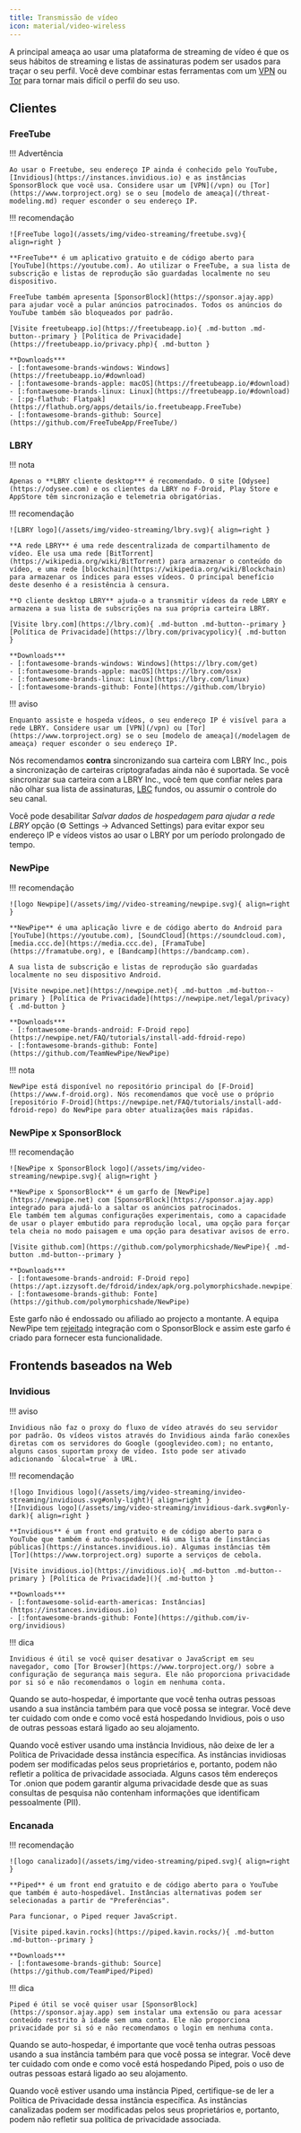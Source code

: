 ```yaml
---
title: Transmissão de vídeo
icon: material/video-wireless
---
```


A principal ameaça ao usar uma plataforma de streaming de vídeo é que os seus hábitos de streaming e listas de assinaturas podem ser usados para traçar o seu perfil. Você deve combinar estas ferramentas com um [VPN](/vpn) ou [Tor](https://www.torproject.org/) para tornar mais difícil o perfil do seu uso.

## Clientes

### FreeTube

!!! Advertência

    Ao usar o Freetube, seu endereço IP ainda é conhecido pelo YouTube, [Invidious](https://instances.invidious.io) e as instâncias SponsorBlock que você usa. Considere usar um [VPN](/vpn) ou [Tor](https://www.torproject.org) se o seu [modelo de ameaça](/threat-modeling.md) requer esconder o seu endereço IP.

!!! recomendação

    ![FreeTube logo](/assets/img/video-streaming/freetube.svg){ align=right }
    
    **FreeTube** é um aplicativo gratuito e de código aberto para [YouTube](https://youtube.com). Ao utilizar o FreeTube, a sua lista de subscrição e listas de reprodução são guardadas localmente no seu dispositivo.
    
    FreeTube também apresenta [SponsorBlock](https://sponsor.ajay.app) para ajudar você a pular anúncios patrocinados. Todos os anúncios do YouTube também são bloqueados por padrão.
    
    [Visite freetubeapp.io](https://freetubeapp.io){ .md-button .md-button--primary } [Política de Privacidade](https://freetubeapp.io/privacy.php){ .md-button }
    
    **Downloads***
    - [:fontawesome-brands-windows: Windows](https://freetubeapp.io/#download)
    - [:fontawesome-brands-apple: macOS](https://freetubeapp.io/#download)
    - [:fontawesome-brands-linux: Linux](https://freetubeapp.io/#download)
    - [:pg-flathub: Flatpak](https://flathub.org/apps/details/io.freetubeapp.FreeTube)
    - [:fontawesome-brands-github: Source](https://github.com/FreeTubeApp/FreeTube/)

### LBRY

!!! nota

    Apenas o **LBRY cliente desktop*** é recomendado. O site [Odysee](https://odysee.com) e os clientes da LBRY no F-Droid, Play Store e AppStore têm sincronização e telemetria obrigatórias.

!!! recomendação

    ![LBRY logo](/assets/img/video-streaming/lbry.svg){ align=right }
    
    **A rede LBRY** é uma rede descentralizada de compartilhamento de vídeo. Ele usa uma rede [BitTorrent](https://wikipedia.org/wiki/BitTorrent) para armazenar o conteúdo do vídeo, e uma rede [blockchain](https://wikipedia.org/wiki/Blockchain) para armazenar os índices para esses vídeos. O principal benefício deste desenho é a resistência à censura.
    
    **O cliente desktop LBRY** ajuda-o a transmitir vídeos da rede LBRY e armazena a sua lista de subscrições na sua própria carteira LBRY.
    
    [Visite lbry.com](https://lbry.com){ .md-button .md-button--primary } [Política de Privacidade](https://lbry.com/privacypolicy){ .md-button }
    
    **Downloads***
    - [:fontawesome-brands-windows: Windows](https://lbry.com/get)
    - [:fontawesome-brands-apple: macOS](https://lbry.com/osx)
    - [:fontawesome-brands-linux: Linux](https://lbry.com/linux)
    - [:fontawesome-brands-github: Fonte](https://github.com/lbryio)

!!! aviso

    Enquanto assiste e hospeda vídeos, o seu endereço IP é visível para a rede LBRY. Considere usar um [VPN](/vpn) ou [Tor](https://www.torproject.org) se o seu [modelo de ameaça](/modelagem de ameaça) requer esconder o seu endereço IP.

Nós recomendamos **contra** sincronizando sua carteira com LBRY Inc., pois a sincronização de carteiras criptografadas ainda não é suportada. Se você sincronizar sua carteira com a LBRY Inc., você tem que confiar neles para não olhar sua lista de assinaturas, [LBC](https://lbry.com/faq/earn-credits) fundos, ou assumir o controle do seu canal.

Você pode desabilitar *Salvar dados de hospedagem para ajudar a rede LBRY* opção (⚙️ Settings → Advanced Settings) para evitar expor seu endereço IP e vídeos vistos ao usar o LBRY por um período prolongado de tempo.

### NewPipe

!!! recomendação

    ![logo Newpipe](/assets/img//video-streaming/newpipe.svg){ align=right }
    
    **NewPipe** é uma aplicação livre e de código aberto do Android para [YouTube](https://youtube.com), [SoundCloud](https://soundcloud.com), [media.ccc.de](https://media.ccc.de), [FramaTube](https://framatube.org), e [Bandcamp](https://bandcamp.com).
    
    A sua lista de subscrição e listas de reprodução são guardadas localmente no seu dispositivo Android.
    
    [Visite newpipe.net](https://newpipe.net){ .md-button .md-button--primary } [Política de Privacidade](https://newpipe.net/legal/privacy){ .md-button }
    
    **Downloads***
    - [:fontawesome-brands-android: F-Droid repo](https://newpipe.net/FAQ/tutorials/install-add-fdroid-repo)
    - [:fontawesome-brands-github: Fonte](https://github.com/TeamNewPipe/NewPipe)

!!! nota

    NewPipe está disponível no repositório principal do [F-Droid](https://www.f-droid.org). Nós recomendamos que você use o próprio [repositório F-Droid](https://newpipe.net/FAQ/tutorials/install-add-fdroid-repo) do NewPipe para obter atualizações mais rápidas.

### NewPipe x SponsorBlock

!!! recomendação

    ![NewPipe x SponsorBlock logo](/assets/img/video-streaming/newpipe.svg){ align=right }
    
    **NewPipe x SponsorBlock** é um garfo de [NewPipe](https://newpipe.net) com [SponsorBlock](https://sponsor.ajay.app) integrado para ajudá-lo a saltar os anúncios patrocinados.
    Ele também tem algumas configurações experimentais, como a capacidade de usar o player embutido para reprodução local, uma opção para forçar tela cheia no modo paisagem e uma opção para desativar avisos de erro.
    
    [Visite github.com](https://github.com/polymorphicshade/NewPipe){ .md-button .md-button--primary }
    
    **Downloads***
    - [:fontawesome-brands-android: F-Droid repo](https://apt.izzysoft.de/fdroid/index/apk/org.polymorphicshade.newpipe)
    - [:fontawesome-brands-github: Fonte](https://github.com/polymorphicshade/NewPipe)

Este garfo não é endossado ou afiliado ao projecto a montante. A equipa NewPipe tem [rejeitado](https://github.com/TeamNewPipe/NewPipe/pull/3205) integração com o SponsorBlock e assim este garfo é criado para fornecer esta funcionalidade.

## Frontends baseados na Web

### Invidious

!!! aviso

    Invidious não faz o proxy do fluxo de vídeo através do seu servidor por padrão. Os vídeos vistos através do Invidious ainda farão conexões diretas com os servidores do Google (googlevideo.com); no entanto, alguns casos suportam proxy de vídeo. Isto pode ser ativado adicionando `&local=true` à URL.

!!! recomendação

    ![logo Invidious logo](/assets/img/video-streaming/invideo-streaming/invidious.svg#only-light){ align=right }
    ![Invidious logo](/assets/img/video-streaming/invidious-dark.svg#only-dark){ align=right }
    
    **Invidious** é um front end gratuito e de código aberto para o YouTube que também é auto-hospedável. Há uma lista de [instâncias públicas](https://instances.invidious.io). Algumas instâncias têm [Tor](https://www.torproject.org) suporte a serviços de cebola.
    
    [Visite invidious.io](https://invidious.io){ .md-button .md-button--primary } [Política de Privacidade](){ .md-button }
    
    **Downloads***
    - [:fontawesome-solid-earth-americas: Instâncias](https://instances.invidious.io)
    - [:fontawesome-brands-github: Fonte](https://github.com/iv-org/invidious)

!!! dica

    Invidious é útil se você quiser desativar o JavaScript em seu navegador, como [Tor Browser](https://www.torproject.org/) sobre a configuração de segurança mais segura. Ele não proporciona privacidade por si só e não recomendamos o login em nenhuma conta.

Quando se auto-hospedar, é importante que você tenha outras pessoas usando a sua instância também para que você possa se integrar. Você deve ter cuidado com onde e como você está hospedando Invidious, pois o uso de outras pessoas estará ligado ao seu alojamento.

Quando você estiver usando uma instância Invidious, não deixe de ler a Política de Privacidade dessa instância específica. As instâncias invidiosas podem ser modificadas pelos seus proprietários e, portanto, podem não refletir a política de privacidade associada. Alguns casos têm endereços Tor .onion que podem garantir alguma privacidade desde que as suas consultas de pesquisa não contenham informações que identificam pessoalmente (PII).

### Encanada

!!! recomendação

    ![logo canalizado](/assets/img/video-streaming/piped.svg){ align=right }
    
    **Piped** é um front end gratuito e de código aberto para o YouTube que também é auto-hospedável. Instâncias alternativas podem ser selecionadas a partir de "Preferências".
    
    Para funcionar, o Piped requer JavaScript.
    
    [Visite piped.kavin.rocks](https://piped.kavin.rocks/){ .md-button .md-button--primary }
    
    **Downloads***
    - [:fontawesome-brands-github: Source](https://github.com/TeamPiped/Piped)

!!! dica

    Piped é útil se você quiser usar [SponsorBlock](https://sponsor.ajay.app) sem instalar uma extensão ou para acessar conteúdo restrito à idade sem uma conta. Ele não proporciona privacidade por si só e não recomendamos o login em nenhuma conta.

Quando se auto-hospedar, é importante que você tenha outras pessoas usando a sua instância também para que você possa se integrar. Você deve ter cuidado com onde e como você está hospedando Piped, pois o uso de outras pessoas estará ligado ao seu alojamento.

Quando você estiver usando uma instância Piped, certifique-se de ler a Política de Privacidade dessa instância específica. As instâncias canalizadas podem ser modificadas pelos seus proprietários e, portanto, podem não refletir sua política de privacidade associada.
